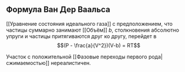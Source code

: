 
## Формула Ван Дер Ваальса
[[Уравнение состояния идеального газа]] с предположением, что частицы суммарно занимают [[Объём]] $b$, столкновения абсолютно упруги и частицы притягиваются друг ко другу, перейдет в 
$$(P - \frac{a}{V^2})(V-b) = RT$$

Участок с положительной [[Фазовые переходы первого рода|сжимаемостью]] нереалистичен.